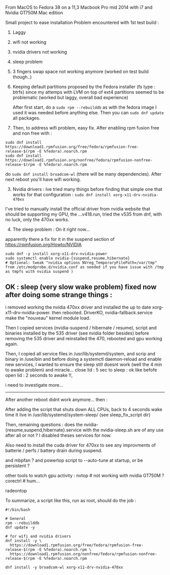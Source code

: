 From MacOS to Fedora 38 on a 11,3 Macbook Pro mid 2014 with i7 and Nvidia GT750M Mac edition

Small project to ease installation
Problem encountered with 1st test build : 
1) Laggy
2) wifi not working
3) nvidia drivers not working
4) sleep problem
5) 3 fingers swap space not working anymore (worked on test build though..)

1) Keeping default partitions proposed by the Fedora installer (fs type : btrfs) since my attemps with LVM on top of ext4 partitions seemed to be problematic (worked but laggy, overall bad experience)

   After first start, do a `sudo rpm --rebuilddb` as with the fedora image I used it was needed before anything else. Then you can `sudo dnf update` all packages.

2) Then, to address wifi problem, easy fix.
After enabling rpm fusion free and non free with :
```
sudo dnf install   https://download1.rpmfusion.org/free/fedora/rpmfusion-free-release-$(rpm -E %fedora).noarch.rpm
sudo dnf install   https://download1.rpmfusion.org/nonfree/fedora/rpmfusion-nonfree-release-$(rpm -E %fedora).noarch.rpm
```
do `sudo dnf install broadcom-wl` (there will be many dependencies).
After next reboot you'll have wifi working.

3) Nvidia drivers : Ive tried many things before finding that simple one that works for that configuration : `sudo dnf install xorg-x11-drv-nvidia-470xx`

I've tried to manually install the official driver from nvidia website that should be supporting my GPU, the ...v418.run, tried the v535 from dnf, with no luck, only the 470xx works.

4) The sleep problem : On it right now...

apparently there a fix for it in the suspend section of https://rpmfusion.org/Howto/NVIDIA
```
sudo dnf -y install xorg-x11-drv-nvidia-power
sudo systemctl enable nvidia-{suspend,resume,hibernate}
# Optional: tweak "nvidia options NVreg_TemporaryFilePath=/var/tmp" from /etc/modprobe.d/nvidia.conf as needed if you have issue with /tmp as tmpfs with nvidia suspend )
```

## OK : sleep (very slow wake problem) fixed now after doing some strange things :
i removed working the nvidia 470xx driver and installed the up to date xorg-x11-drv-nvidia-power.
then rebooted. DriverKO, nvidia-fallback.service make the "nouveau" kernel module load.

Then I copied services (nvidia-suspend / hibernate / resume), script and binaries installed by the 535 driver (see nvidia folder besides)
before removing the 535 driver and reinstalled the 470, rebooted and gpu working again. 

Then, I copied all service files in /usr/lib/systemd/system, and scrip and binary in /use/bin
and before doing a systemctl daemon-reload and enable new services, I wanted to ensure the sleep still doesnt work (well the 4 min to awake problem)
and miracle... close lid : 5 sec to sleep : ok like befofe
open lid : 2 seconds to awake !!,

i need to investigate more...

--- 
After another reboot didnt work anymore... then :

After adding the script that shuts down ALL CPUs, back to 4 seconds wake time
It live in /usr/lib/systemd/system-sleep/ (see sleep_fix_script dir)

Then, remaining questions : does the nvidia-{resume,suspend,hibernate}.service with the nvidia-sleep.sh are of any use after all or not ?
I disabled theses services for now.

Also need to install the cuda driver for 470xx to see any improvments of batterie / perfs / battery drain during suspend.

and mbpfan ?
and powertop script to --auto-tune at startup, or be persistent ?


other tools  to watch gpu activity :
nvtop # not working with nvidia GT750M ?
corectrl # hum...

radeontop

To summarize, a script like this, run as root, should do the job :

```
#!/bin/bash

# General
rpm --rebuilddb
dnf update -y

# for wifi and nvidia drivers
dnf install -y \
  https://download1.rpmfusion.org/free/fedora/rpmfusion-free-release-$(rpm -E %fedora).noarch.rpm \
  https://download1.rpmfusion.org/nonfree/fedora/rpmfusion-nonfree-release-$(rpm -E %fedora).noarch.rpm

dnf install -y broadcom-wl xorg-x11-drv-nvidia-470xx

```
